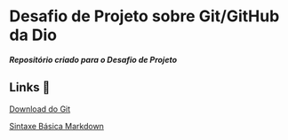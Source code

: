 # Desafio de Projeto sobre Git/GitHub da Dio
 ***Repositório criado para o Desafio de Projeto***

## Links 🔗
 [Download do Git](https://git-scm.com/downloads)
 
 [Sintaxe Básica Markdown](https://www.markdownguide.org/basic-syntax/)

